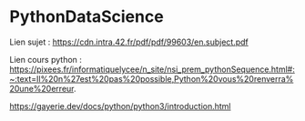 # PythonDataScience

Lien sujet :
https://cdn.intra.42.fr/pdf/pdf/99603/en.subject.pdf


Lien cours python :
https://pixees.fr/informatiquelycee/n_site/nsi_prem_pythonSequence.html#:~:text=Il%20n%27est%20pas%20possible,Python%20vous%20renverra%20une%20erreur.

https://gayerie.dev/docs/python/python3/introduction.html
